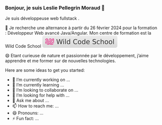### Bonjour, je suis Leslie Pellegrin Moraud 👋

Je suis développeuse web fullstack .

🔭 Je recherche une alternance à partir du 26 février 2024 pour la formation : Développeur Web avancé Java/Angular.
    Mon centre de formation est la Wild Code School  ![Cover](https://github.com/Leslie2186/Leslie2186/blob/main/wildcodeschool.svg)

😄 Etant curieuse de nature et passionnée par le développement, j’aime apprendre et me former sur de nouvelles technologies.


Here are some ideas to get you started:

- 🔭 I’m currently working on ...
- 🌱 I’m currently learning ...
- 👯 I’m looking to collaborate on ...
- 🤔 I’m looking for help with ...
- 💬 Ask me about ...
- 📫 How to reach me: ...
- 😄 Pronouns: ...
- ⚡ Fun fact: ...
